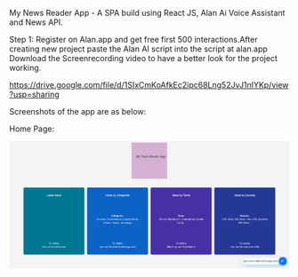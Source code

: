 My News Reader App - A SPA build using React JS, Alan Ai Voice Assistant and News API.

Step 1: Register on Alan.app and get free first 500 interactions.After creating new project paste the Alan AI script into the script at alan.app
Download the Screenrecording video to have a better look for the project working.

https://drive.google.com/file/d/1SIxCmKoAfkEc2ipc68Lng52JvJ1nIYKp/view?usp=sharing

Screenshots of the app are as below:

Home Page:

![](https://github.com/nikhilgy/newsreaderapp/blob/master/Screenshot%20(188).png)
